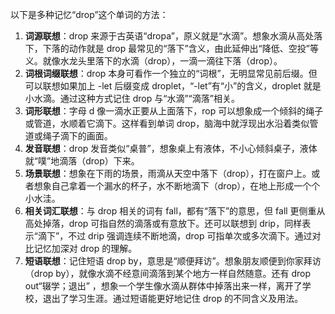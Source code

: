 以下是多种记忆“drop”这个单词的方法：
1. **词源联想**：drop 来源于古英语“dropa”，原义就是“水滴”。想象水滴从高处落下，下落的动作就是 drop 最常见的“落下”含义，由此延伸出“降低、空投”等义。就像水龙头里落下的水滴（drop），一滴一滴往下落（drop）。 
2. **词根词缀联想**：drop 本身可看作一个独立的“词根”，无明显常见前后缀。但可以联想如果加上 -let 后缀变成 droplet，“-let”有“小”的含义，droplet 就是小水滴。通过这种方式记住 drop 与“水滴”“滴落”相关。 
3. **词形联想**：字母 d 像一滴水正要从上面落下，rop 可以想象成一个倾斜的绳子或管道，水顺着它滴下。这样看到单词 drop，脑海中就浮现出水沿着类似管道或绳子滴下的画面。 
4. **发音联想**：drop 发音类似“桌普”，想象桌上有液体，不小心倾斜桌子，液体就“噗”地滴落（drop）下来。 
5. **场景联想**：想象在下雨的场景，雨滴从天空中落下（drop），打在窗户上。或者想象自己拿着一个漏水的杯子，水不断地滴下（drop），在地上形成一个个小水洼。
6. **相关词汇联想**：与 drop 相关的词有 fall，都有“落下”的意思，但 fall 更侧重从高处掉落，drop 可指自然的滴落或有意放下。还可以联想到 drip，同样表示“滴下”，不过 drip 强调连续不断地滴，drop 可指单次或多次滴下。通过对比记忆加深对 drop 的理解。 
7. **短语联想**：记住短语 drop by，意思是“顺便拜访”。想象朋友顺便到你家拜访（drop by），就像水滴不经意间滴落到某个地方一样自然随意。还有 drop out“辍学；退出” ，想象一个学生像水滴从群体中掉落出来一样，离开了学校，退出了学习生涯。通过短语能更好地记住 drop 的不同含义及用法。 